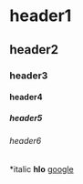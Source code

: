 # header1
## header2
### header3
#### header4
##### header5
###### header6
*italic
**hlo**
[google](www.google.com)
